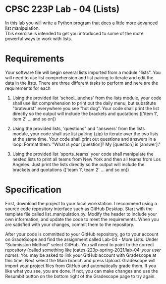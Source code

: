 # CPSC 223P Lab - 04 (Lists)

In this lab you will write a Python program that does a little more advanced list manipulation.  
This exercise is intended to get you introduced to some of the more powerful ways to work with lists.

# Requirements

Your software file will begin several lists imported from a module "lists". 
You will need to use list comprehension and list pairing to iterate and edit the
data in the lists.  There are three different tasks to perform and here are the
requirements for each

1. Using the provided list 'school_lunches' from the lists module, your code shall use list
comprehension to print out the daily menu, but substitute "bratwurst" everywhere
you see "hot dog". Your code shall print the list directly so the output will include the 
brackets and quotations (['item 1', item 2' ... and so on])

2. Using the provided lists, 'questions" and "answers' from the lists module, your code shall use 
list pairing (zip) to iterate over the two lists at the same time.  Your code shall print out 
questions and answers in a loop. Format them: "What is your [question]? My [question] is [answer]."
  
3. Using the provided list 'sports_teams' your code shall manipulate the nested lists 
to print all teams from New York and then all teams from Los Angeles.  Just print the lists 
directly so the output will include the brackets and quotations (['team 1', team 2' ... and so on])

# Specification

First, download the project to your local workstation.  I recommend using a source code repository interface such as GitHub Desktop. Start with the template file called list_manipulation.py. Modify the header to include your own information, and update the code to meet the requirements. When you are satisfied with your changes, commit them to the repository.

After your code is committed to your GitHub repository, go to your account on GradeScope and find the assignment called Lab-04 - More Lists. Under "Submission Method" select GitHub. You will need to point to the correct repository (called something like joates-223p-spring-2021/lab-04-_your user name_).  You may be asked to link your GitHub account with Gradescope at this time.  Next select the Main branch and press Upload. Gradescope will import your project files from GitHub and automatically grade them.  If you like what you see, you are done.  If not, you can make changes and use the Resumbit button on the bottom right of the Gradescope page to try again.
